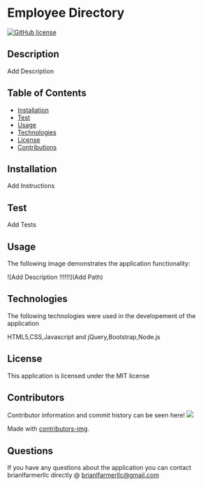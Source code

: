 
  # Employee Directory

  [![GitHub license](https://img.shields.io/badge/license-MIT-blue.svg)](https://github.com/brianlfarmerllc/Employee_Directory)
  
  ## Description

  Add Description

  ## Table of Contents
  
  * [Installation](#Installation)
  * [Test](#Test)
  * [Usage](#Usage)
  * [Technologies](#Technologies)
  * [License](#License)
  * [Contributions](#Contributions)
  
  ## Installation

  Add Instructions

  ## Test

  Add Tests

  ## Usage

  The following image demonstrates the application functionality:

  ![Add Description !!!!!!](Add Path)

  ## Technologies

  The following technologies were used in the developement of the application

  HTML5,CSS,Javascript and jQuery,Bootstrap,Node.js

  ## License

  This application is licensed under the MIT license

  ## Contributors

  Contributor information and commit history can be seen here!
  <a href="https://github.com/https://github.com/brianlfarmerllc/Employee_Directory/graphs/contributors">
    <img src="https://contributors-img.web.app/image?repo=https://github.com/brianlfarmerllc/Employee_Directory" />
  </a>

  Made with [contributors-img](https://contributors-img.web.app).

  ## Questions

  If you have any questions about the application you can contact brianlfarmerllc directly @ brianlfarmerllc@gmail.com
  